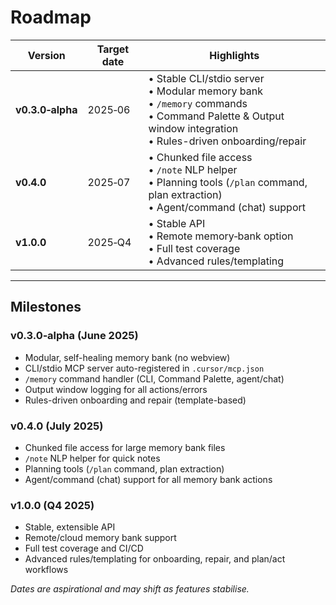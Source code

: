 # Roadmap

| Version          | Target date | Highlights                                                                                                                                                      |
| ---------------- | ----------- | --------------------------------------------------------------------------------------------------------------------------------------------------------------- |
| **v0.3.0‑alpha** | 2025‑06     | • Stable CLI/stdio server<br>• Modular memory bank<br>• `/memory` commands<br>• Command Palette & Output window integration<br>• Rules-driven onboarding/repair |
| **v0.4.0**       | 2025‑07     | • Chunked file access<br>• `/note` NLP helper<br>• Planning tools (`/plan` command, plan extraction)<br>• Agent/command (chat) support                          |
| **v1.0.0**       | 2025‑Q4     | • Stable API<br>• Remote memory‑bank option<br>• Full test coverage<br>• Advanced rules/templating                                                              |

---

## Milestones

### v0.3.0‑alpha (June 2025)
- Modular, self-healing memory bank (no webview)
- CLI/stdio MCP server auto-registered in `.cursor/mcp.json`
- `/memory` command handler (CLI, Command Palette, agent/chat)
- Output window logging for all actions/errors
- Rules-driven onboarding and repair (template-based)

### v0.4.0 (July 2025)
- Chunked file access for large memory bank files
- `/note` NLP helper for quick notes
- Planning tools (`/plan` command, plan extraction)
- Agent/command (chat) support for all memory bank actions

### v1.0.0 (Q4 2025)
- Stable, extensible API
- Remote/cloud memory bank support
- Full test coverage and CI/CD
- Advanced rules/templating for onboarding, repair, and plan/act workflows

_Dates are aspirational and may shift as features stabilise._
